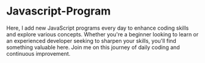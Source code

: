 # Javascript-Program
Here, I add new JavaScript programs every day to enhance coding skills and explore various concepts. Whether you're a beginner looking to learn or an experienced developer seeking to sharpen your skills, you'll find something valuable here. Join me on this journey of daily coding and continuous improvement.
